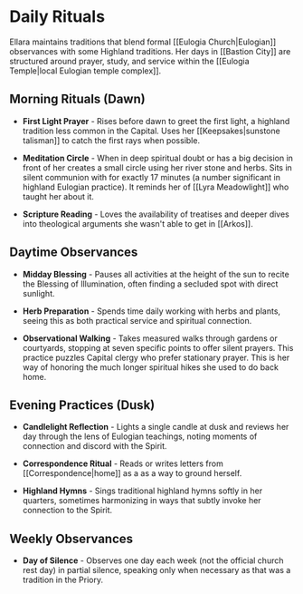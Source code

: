 # Daily Rituals

Ellara maintains traditions that blend formal [[Eulogia Church|Eulogian]] observances with some Highland traditions. Her days in [[Bastion City]] are structured around prayer, study, and service within the [[Eulogia Temple|local Eulogian temple complex]].

## Morning Rituals (Dawn)

- **First Light Prayer** - Rises before dawn to greet the first light, a highland tradition less common in the Capital. Uses her [[Keepsakes|sunstone talisman]] to catch the first rays when possible.

- **Meditation Circle** - When in deep spiritual doubt or has a big decision in front of her creates a small circle using her river stone and herbs. Sits in silent communion with for exactly 17 minutes (a number significant in highland Eulogian practice). It reminds her of [[Lyra Meadowlight]] who taught her about it.

- **Scripture Reading** - Loves the availability of treatises and deeper dives into theological arguments she wasn't able to get in [[Arkos]].

## Daytime Observances

- **Midday Blessing** - Pauses all activities at the height of the sun to recite the Blessing of Illumination, often finding a secluded spot with direct sunlight.

- **Herb Preparation** - Spends time daily working with herbs and plants, seeing this as both practical service and spiritual connection.

- **Observational Walking** - Takes measured walks through gardens or courtyards, stopping at seven specific points to offer silent prayers. This practice puzzles Capital clergy who prefer stationary prayer. This is her way of honoring the much longer spiritual hikes she used to do back home.

## Evening Practices (Dusk)

- **Candlelight Reflection** - Lights a single candle at dusk and reviews her day through the lens of Eulogian teachings, noting moments of connection and discord with the Spirit.

- **Correspondence Ritual** - Reads or writes letters from [[Correspondence|home]] as a as a way to ground herself.

- **Highland Hymns** - Sings traditional highland hymns softly in her quarters, sometimes harmonizing in ways that subtly invoke her connection to the Spirit.

## Weekly Observances

- **Day of Silence** - Observes one day each week (not the official church rest day) in partial silence, speaking only when necessary as that was a tradition in the Priory.